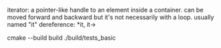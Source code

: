 iterator: a pointer-like handle to an element inside a container. can be moved forward and backward but it's not necessarily with a loop. usually named "it"
dereference: *it, it->

cmake --build build
./build/tests_basic